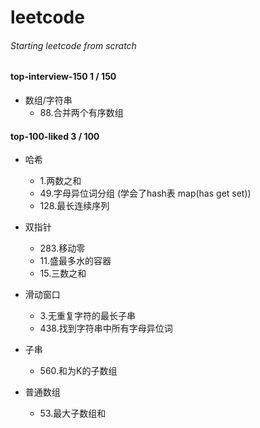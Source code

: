 # leetcode
###### Starting leetcode from scratch

#### top-interview-150 1 / 150

- 数组/字符串
  - 88.合并两个有序数组

#### top-100-liked 3 / 100

- 哈希
  - 1.两数之和
  - 49.字母异位词分组 (学会了hash表 map(has get set))
  - 128.最长连续序列

- 双指针
  - 283.移动零
  - 11.盛最多水的容器
  - 15.三数之和

- 滑动窗口
  - 3.无重复字符的最长子串
  - 438.找到字符串中所有字母异位词

- 子串
  - 560.和为K的子数组

- 普通数组
  - 53.最大子数组和